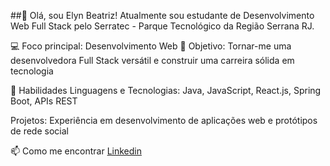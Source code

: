 ##👋 Olá, sou Elyn Beatriz!
Atualmente sou estudante de Desenvolvimento Web Full Stack pelo Serratec - Parque Tecnológico da Região Serrana RJ.

💻 Foco principal: Desenvolvimento Web
🎯 Objetivo: Tornar-me uma desenvolvedora Full Stack versátil e construir uma carreira sólida em tecnologia

🌱 Habilidades
Linguagens e Tecnologias: Java, JavaScript, React.js, Spring Boot, APIs REST

Projetos: Experiência em desenvolvimento de aplicações web e protótipos de rede social

📫 Como me encontrar
[Linkedin](https://www.linkedin.com/in/elyn-beatriz-v-959381150/) 
